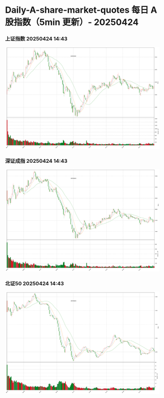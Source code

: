
# Daily-A-share-market-quotes 每日 A 股指数（5min 更新）- 20250424

### 上证指数 20250424 14:43
![](./fig/2025/4/20250424-sh000001.png)

### 深证成指 20250424 14:43
![](./fig/2025/4/20250424-sz399001.png)

### 北证50 20250424 14:43
![](./fig/2025/4/20250424-bj899050.png)
